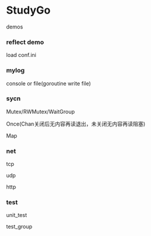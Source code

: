 # StudyGo
demos

### reflect demo
  load conf.ini
  
### mylog
  console or file(goroutine write file)
  
### sycn
  Mutex/RWMutex/WaitGroup

  Once(Chan关闭后无内容再读退出，未关闭无内容再读阻塞)
  
  Map
  
### net
  tcp
  
  udp
  
  http
  
### test
  unit_test
  
  test_group
